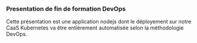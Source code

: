 ### Presentation de fin de formation DevOps

Cette présentation est une application nodejs dont le  déployement sur notre CaaS Kubernetes va être entièrement automatisée selon la méthodologie DevOps.

